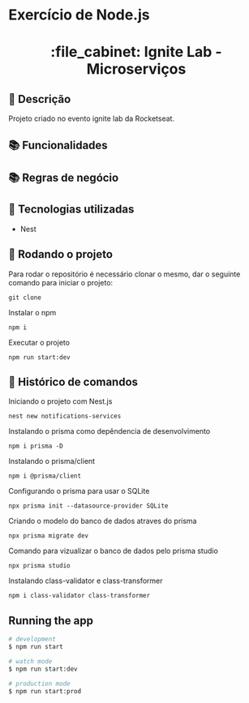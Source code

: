 
# Exercício de Node.js
<h1 align="center">:file_cabinet: Ignite Lab -Microserviços</h1>

## :memo: Descrição
Projeto criado no evento ignite lab da Rocketseat.

## :books: Funcionalidades


## :books: Regras de negócio

## :wrench: Tecnologias utilizadas
* Nest


## :rocket: Rodando o projeto
Para rodar o repositório é necessário clonar o mesmo, dar o seguinte comando para iniciar o projeto:
```
git clone 
```
Instalar o npm
```
npm i
```
Executar o projeto
```
npm run start:dev
```

## :wrench: Histórico de comandos
Iniciando o projeto com Nest.js
```
nest new notifications-services
```
Instalando o prisma como depêndencia de desenvolvimento
```
npm i prisma -D
```
Instalando o prisma/client
```
npm i @prisma/client
```
Configurando o prisma para usar o SQLite
```
npx prisma init --datasource-provider SQLite
```
Criando o modelo do banco de dados atraves do prisma
```
npx prisma migrate dev
```
Comando para vizualizar o banco de dados pelo prisma studio
```
npx prisma studio
```
Instalando class-validator e class-transformer
```
npm i class-validator class-transformer
```

## Running the app

```bash
# development
$ npm run start

# watch mode
$ npm run start:dev

# production mode
$ npm run start:prod
```


